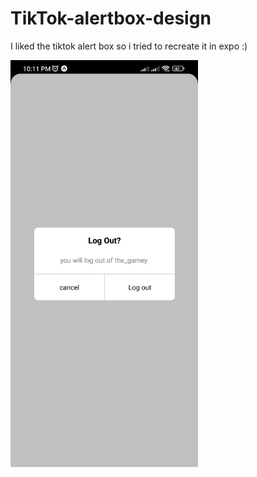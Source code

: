 # TikTok-alertbox-design
I liked the tiktok alert box so i tried to recreate it in expo :)

<img src="./assets/screenshot.jpg" alt="drawing" style="width:300px;"/>